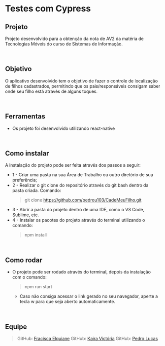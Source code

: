 # Testes com Cypress
## Projeto
Projeto desenvolvido para a obtenção da nota de AV2 da matéria de Tecnologias Móveis do curso de Sistemas de Informação.

<br>

## Objetivo
O aplicativo desenvolvido tem o objetivo de fazer o controle de localização de filhos cadastrados, permitindo que os pais/responsáveis consigam saber onde seu filho está através de alguns toques.

<br>

## Ferramentas
- Os projeto foi desenvolvido utilizando react-native

<br>

## Como instalar
A instalação do projeto pode ser feita através dos passos a seguir:
- 1 - Criar uma pasta na sua Área de Trabalho ou outro diretório de sua preferência;
- 2 - Realizar o git clone do repositório através do git bash dentro da pasta criada. Comando: 
    > git clone https://github.com/pedrou103/CadeMeuFilho.git
- 3 - Abrir a pasta do projeto dentro de uma IDE, como o VS Code, Sublime, etc.
- 4 - Instalar os pacotes do projeto através do terminal utilizando o comando:
    > npm install

<br>

## Como rodar
- O projeto pode ser rodado através do terminal, depois da instalação com o comando:
    > npm run start
    - Caso não consiga acessar o link gerado no seu navegador, aperte a tecla w para que seja aberto automaticamente.

<br>

## Equipe
> GitHub: <a href="https://github.com/elquianel">Fracisca Elquiane</a>
> GitHub: <a href="https://github.com/kaayra01/">Kaira Victória</a>
> GitHub: <a href="https://github.com/pedrou103/">Pedro Lucas</a>
